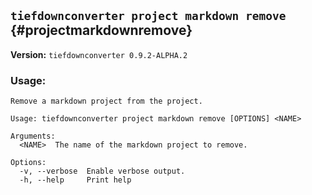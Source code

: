 ## `tiefdownconverter project markdown remove` {#projectmarkdownremove}

**Version:** `tiefdownconverter 0.9.2-ALPHA.2`

### Usage:
```
Remove a markdown project from the project.

Usage: tiefdownconverter project markdown remove [OPTIONS] <NAME>

Arguments:
  <NAME>  The name of the markdown project to remove.

Options:
  -v, --verbose  Enable verbose output.
  -h, --help     Print help
```

